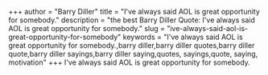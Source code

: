 +++
author = "Barry Diller"
title = "I've always said AOL is great opportunity for somebody."
description = "the best Barry Diller Quote: I've always said AOL is great opportunity for somebody."
slug = "ive-always-said-aol-is-great-opportunity-for-somebody"
keywords = "I've always said AOL is great opportunity for somebody.,barry diller,barry diller quotes,barry diller quote,barry diller sayings,barry diller saying,quotes, sayings,quote, saying, motivation"
+++
I've always said AOL is great opportunity for somebody.
